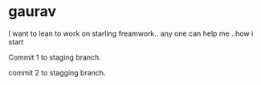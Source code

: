 gaurav
======

I want to lean to work on starling freamwork.. any one can help me ..how i start 


Commit 1 to staging branch.

commit 2 to stagging branch.